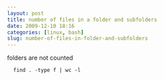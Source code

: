 ```yaml
---
layout: post
title: number of files in a folder and subfolders
date: 2009-12-10 18:16
categories: [linux, bash]
slug: number-of-files-in-folder-and-subfolders
---
```


<p>
 folders are not counted
 <br/>
 <code>
  find . -type f | wc -l
 </code>
</p>
